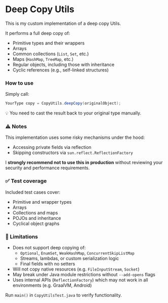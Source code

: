 # Deep Copy Utils

This is my custom implementation of a deep copy Utils.

It performs a full deep copy of:

- Primitive types and their wrappers
- Arrays
- Common collections (`List`, `Set`, etc.)
- Maps (`HashMap`, `TreeMap`, etc.)
- Regular objects, including those with inheritance
- Cyclic references (e.g., self-linked structures)

### How to use

Simply call:

```java
YourType copy = CopyUtils.deepCopy(originalObject);
```

💡 You need to cast the result back to your original type manually.

### ⚠️ Notes

This implementation uses some risky mechanisms under the hood:
- Accessing private fields via reflection
- Skipping constructors via `sun.reflect.ReflectionFactory`

I **strongly recommend not to use this in production** without reviewing your security and performance requirements.

### ✅ Test coverage

Included test cases cover:

- Primitive and wrapper types
- Arrays
- Collections and maps
- POJOs and inheritance
- Cyclical object graphs


### 🚫 Limitations

- Does not support deep copying of:
    - `Optional`, `EnumSet`, `WeakHashMap`, `ConcurrentSkipListMap`
    - Streams, lambdas, or custom serialization logic
    - Final fields with no setters
- Will not copy native resources (e.g. `FileInputStream`, `Socket`)
- May break under Java module restrictions without `--add-opens` flags
- Uses internal APIs (`ReflectionFactory`) which may not work in all environments (e.g. GraalVM, Android)


Run `main()` in `CopyUtilsTest.java` to verify functionality.
